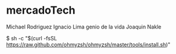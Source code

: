 # mercadoTech
Michael Rodriguez
Ignacio Lima genio de la vida
Joaquin Nakle


$ sh -c "$(curl -fsSL https://raw.github.com/ohmyzsh/ohmyzsh/master/tools/install.sh)"
